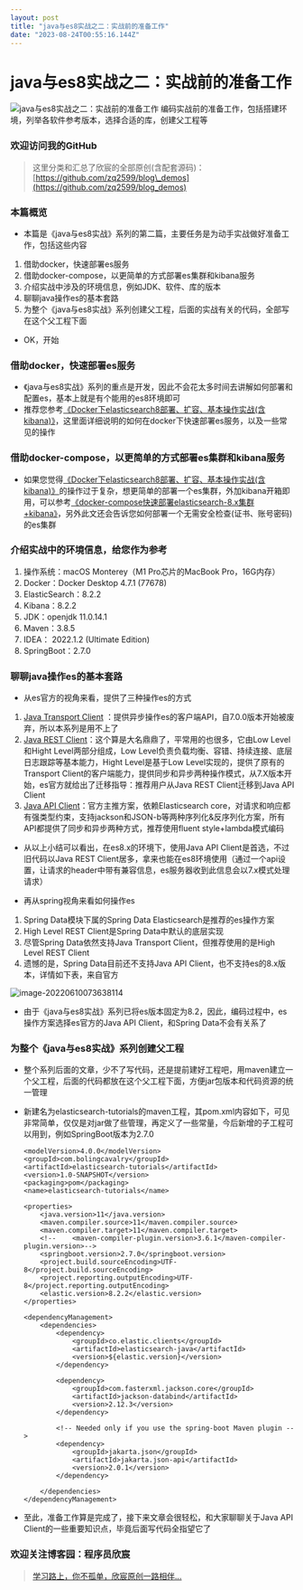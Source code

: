 ```yaml
---
layout: post
title: "java与es8实战之二：实战前的准备工作"
date: "2023-08-24T00:55:16.144Z"
---
```

java与es8实战之二：实战前的准备工作
=====================

![java与es8实战之二：实战前的准备工作](https://img2023.cnblogs.com/blog/485422/202308/485422-20230819133525895-402213023.png) 编码实战前的准备工作，包括搭建环境，列举各软件参考版本，选择合适的库，创建父工程等

### 欢迎访问我的GitHub

> 这里分类和汇总了欣宸的全部原创(含配套源码)：[https://github.com/zq2599/blog\_demos](https://github.com/zq2599/blog_demos)

### 本篇概览

*   本篇是《java与es8实战》系列的第二篇，主要任务是为动手实战做好准备工作，包括这些内容

1.  借助docker，快速部署es服务
2.  借助docker-compose，以更简单的方式部署es集群和kibana服务
3.  介绍实战中涉及的环境信息，例如JDK、软件、库的版本
4.  聊聊java操作es的基本套路
5.  为整个《java与es8实战》系列创建父工程，后面的实战有关的代码，全部写在这个父工程下面

*   OK，开始

### 借助docker，快速部署es服务

*   《java与es8实战》系列的重点是开发，因此不会花太多时间去讲解如何部署和配置es，基本上就是有个能用的es8环境即可
*   推荐您参考[《Docker下elasticsearch8部署、扩容、基本操作实战(含kibana)》](https://www.cnblogs.com/bolingcavalry/p/17642368.html)，这里面详细说明的如何在docker下快速部署es服务，以及一些常见的操作

### 借助docker-compose，以更简单的方式部署es集群和kibana服务

*   如果您觉得[《Docker下elasticsearch8部署、扩容、基本操作实战(含kibana)》](https://www.cnblogs.com/bolingcavalry/p/17642368.html)的操作过于复杂，想更简单的部署一个es集群，外加kibana开箱即用，可以参考[《docker-compose快速部署elasticsearch-8.x集群+kibana》](https://www.cnblogs.com/bolingcavalry/p/17642370.html)，另外此文还会告诉您如何部署一个无需安全检查(证书、账号密码)的es集群

### 介绍实战中的环境信息，给您作为参考

1.  操作系统：macOS Monterey（M1 Pro芯片的MacBook Pro，16G内存）
2.  Docker：Docker Desktop 4.7.1 (77678)
3.  ElasticSearch：8.2.2
4.  Kibana：8.2.2
5.  JDK：openjdk 11.0.14.1
6.  Maven：3.8.5
7.  IDEA： 2022.1.2 (Ultimate Edition)
8.  SpringBoot：2.7.0

### 聊聊java操作es的基本套路

*   从es官方的视角来看，提供了三种操作es的方式

1.  [Java Transport Client](https://www.elastic.co/guide/en/elasticsearch/client/java-api/current/index.html) ：提供异步操作es的客户端API，自7.0.0版本开始被废弃，所以本系列是用不上了
2.  [Java REST Client](https://www.elastic.co/guide/en/elasticsearch/client/java-rest/7.15/index.html)：这个算是大名鼎鼎了，平常用的也很多，它由Low Level和Hight Level两部分组成，Low Level负责负载均衡、容错、持续连接、底层日志跟踪等基本能力，Hight Level是基于Low Level实现的，提供了原有的Transport Client的客户端能力，提供同步和异步两种操作模式，从7.X版本开始，es官方就给出了迁移指导：推荐用户从Java REST Client迁移到Java API Client
3.  [Java API Client](https://www.elastic.co/guide/en/elasticsearch/client/java-api-client/current/index.html)：官方主推方案，依赖Elasticsearch core，对请求和响应都有强类型约束，支持jackson和JSON-b等两种序列化&反序列化方案，所有API都提供了同步和异步两种方式，推荐使用fluent style+lambda模式编码

*   从以上小结可以看出，在es8.x的环境下，使用Java API Client是首选，不过旧代码以Java REST Client居多，拿来也能在es8环境使用（通过一个api设置，让请求的header中带有兼容信息，es服务器收到此信息会以7.x模式处理请求）
    
*   再从spring视角来看如何操作es
    

1.  Spring Data模块下属的Spring Data Elasticsearch是推荐的es操作方案
2.  High Level REST Client是Spring Data中默认的底层实现
3.  尽管Spring Data依然支持Java Transport Client，但推荐使用的是High Level REST Client
4.  遗憾的是，Spring Data目前还不支持Java API Client，也不支持es的8.x版本，详情如下表，来自官方

![image-20220610073638114](https://img2023.cnblogs.com/blog/485422/202308/485422-20230819133443961-1515041198.png)

*   由于《java与es8实战》系列已将es版本固定为8.2，因此，编码过程中，es操作方案选择es官方的Java API Client，和Spring Data不会有关系了

### 为整个《java与es8实战》系列创建父工程

*   整个系列后面的文章，少不了写代码，还是提前建好工程吧，用maven建立一个父工程，后面的代码都放在这个父工程下面，方便jar包版本和代码资源的统一管理
    
*   新建名为elasticsearch-tutorials的maven工程，其pom.xml内容如下，可见非常简单，仅仅是对jar做了些管理，再定义了一些常量，今后新增的子工程可以用到，例如SpringBoot版本为2.7.0
    

    <?xml version="1.0" encoding="UTF-8"?>
    <project xmlns="http://maven.apache.org/POM/4.0.0"
             xmlns:xsi="http://www.w3.org/2001/XMLSchema-instance"
             xsi:schemaLocation="http://maven.apache.org/POM/4.0.0 http://maven.apache.org/xsd/maven-4.0.0.xsd">
    
        <modelVersion>4.0.0</modelVersion>
        <groupId>com.bolingcavalry</groupId>
        <artifactId>elasticsearch-tutorials</artifactId>
        <version>1.0-SNAPSHOT</version>
        <packaging>pom</packaging>
        <name>elasticsearch-tutorials</name>
    
        <properties>
            <java.version>11</java.version>
            <maven.compiler.source>11</maven.compiler.source>
            <maven.compiler.target>11</maven.compiler.target>
            <!--    <maven-compiler-plugin.version>3.6.1</maven-compiler-plugin.version>-->
            <springboot.version>2.7.0</springboot.version>
            <project.build.sourceEncoding>UTF-8</project.build.sourceEncoding>
            <project.reporting.outputEncoding>UTF-8</project.reporting.outputEncoding>
            <elastic.version>8.2.2</elastic.version>
        </properties>
    
        <dependencyManagement>
            <dependencies>
                <dependency>
                    <groupId>co.elastic.clients</groupId>
                    <artifactId>elasticsearch-java</artifactId>
                    <version>${elastic.version}</version>
                </dependency>
    
                <dependency>
                    <groupId>com.fasterxml.jackson.core</groupId>
                    <artifactId>jackson-databind</artifactId>
                    <version>2.12.3</version>
                </dependency>
    
                <!-- Needed only if you use the spring-boot Maven plugin -->
                <dependency>
                    <groupId>jakarta.json</groupId>
                    <artifactId>jakarta.json-api</artifactId>
                    <version>2.0.1</version>
                </dependency>
    
            </dependencies>
        </dependencyManagement>
    
    </project>
    

*   至此，准备工作算是完成了，接下来文章会很轻松，和大家聊聊关于Java API Client的一些重要知识点，毕竟后面写代码全指望它了

### 欢迎关注博客园：程序员欣宸

> [学习路上，你不孤单，欣宸原创一路相伴...](https://www.cnblogs.com/bolingcavalry/)